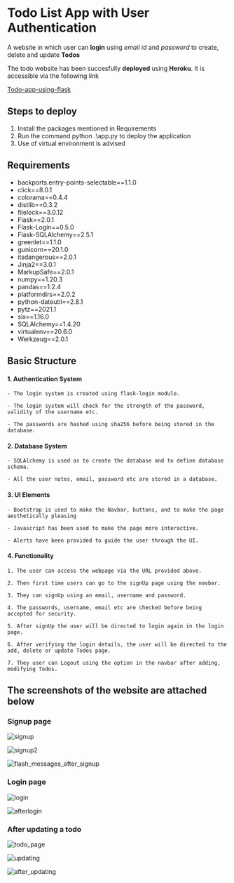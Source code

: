 # Todo List App with User Authentication

A website in which user can **login** using *email id* and *password* to create, delete and update **Todos**

The todo website has been succesfully **deployed** using **Heroku**.
It is accessible via the following link

[Todo-app-using-flask](https://todo-app-using-flask.herokuapp.com/)

## Steps to deploy
1. Install the packages mentioned in Requirements
2. Run the command python .\app.py to deploy the  application
3. Use of virtual environment is advised

## Requirements
- backports.entry-points-selectable==1.1.0
- click==8.0.1
- colorama==0.4.4
- distlib==0.3.2
- filelock==3.0.12
- Flask==2.0.1
- Flask-Login==0.5.0
- Flask-SQLAlchemy==2.5.1
- greenlet==1.1.0
- gunicorn==20.1.0
- itsdangerous==2.0.1
- Jinja2==3.0.1
- MarkupSafe==2.0.1
- numpy==1.20.3
- pandas==1.2.4
- platformdirs==2.0.2
- python-dateutil==2.8.1
- pytz==2021.1
- six==1.16.0
- SQLAlchemy==1.4.20
- virtualenv==20.6.0
- Werkzeug==2.0.1


## Basic Structure

#### 1. Authentication System
    - The login system is created using flask-login module.

    - The login system will check for the strength of the password, validity of the username etc.

    - The passwords are hashed using sha256 before being stored in the database.

#### 2. Database System 

    - SQLAlchemy is used as to create the database and to define database schema.

    - All the user notes, email, password etc are stored in a database.

#### 3. UI Elements

    - Bootstrap is used to make the Navbar, buttons, and to make the page aesthetically pleasing

    - Javascript has been used to make the page more interactive.

    - Alerts have been provided to guide the user through the UI.
#### 4. Functionality
    1. The user can access the webpage via the URL provided above.

    2. Then first time users can go to the signUp page using the navbar.

    3. They can signUp using an email, username and password.

    4. The passwords, username, email etc are checked before being accepted for security.

    5. After signUp the user will be directed to login again in the login page. 

    6. After verifying the login details, the user will be directed to the add, delete or update Todos page.
    
    7. They user can Logout using the option in the navbar after adding, modifying Todos.

## The screenshots of the website are attached below

### Signup page



![signup](https://user-images.githubusercontent.com/71591921/127265925-4d4befcc-f79b-46bb-a763-ae6379755ce6.JPG)


![signup2](https://user-images.githubusercontent.com/71591921/127265926-9c51b818-3175-454e-b7f3-bdd13a77c847.JPG)


![flash_messages_after_signup](https://user-images.githubusercontent.com/71591921/127265922-e367fae5-fd33-43cb-96c0-021737d519a3.JPG)

### Login page



![login](https://user-images.githubusercontent.com/71591921/127265924-cf8cb9b9-78bc-492f-800d-c31f16e9eb21.JPG)


![afterlogin](https://user-images.githubusercontent.com/71591921/127265921-2597855f-77db-4a99-8119-25219560ec88.JPG)

### After updating a todo

![todo_page](https://user-images.githubusercontent.com/71591921/127265928-82018aee-8536-45d7-b5a9-105cd7b5fba2.JPG)


![updating](https://user-images.githubusercontent.com/71591921/127265929-df4f85aa-8228-4fbe-8c0c-fb9d9316bd27.JPG)


![after_updating](https://user-images.githubusercontent.com/71591921/127265912-259dca67-5d74-4e2a-b2ad-9691a5d796c0.JPG)





